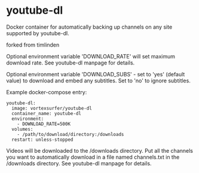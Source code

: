 # youtube-dl
Docker container for automatically backing up channels on any site supported by youtube-dl.

forked from timlinden

Optional environment variable 'DOWNLOAD_RATE' will set maximum download rate. See youtube-dl manpage for details.

Optional environment variable 'DOWNLOAD_SUBS' - set to 'yes' (default value) to download and embed any subtitles. Set to 'no' to ignore subtitles.

Example docker-compose entry:

```
youtube-dl:
  image: vortexsurfer/youtube-dl
  container_name: youtube-dl
  environment:
    - DOWNLOAD_RATE=500K
  volumes:
    - /path/to/download/directory:/downloads
  restart: unless-stopped
```

Videos will be downloaded to the /downloads directory. Put all the channels you want to automatically download in a file named channels.txt in the /downloads directory. See youtube-dl manpage for details.
